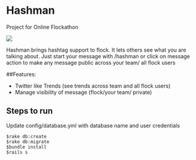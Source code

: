 # Hashman
Project for Online Flockathon

![](http://hashman.herokuapp.com/flock_hashman.gif)

Hashman brings hashtag support to flock. It lets others see what you are talking about.  Just start your message with /hashman or click on message action to make any message public across your team/ all flock users

##Features:
  - Twitter like Trends (see trends across team and all flock users)
  - Manage visibility of message (flock/your team/ private)


## Steps to run
Update config/database.yml with database name and user credentials

```
$rake db:create
$rake db:migrate
$bundle install
$rails s
```


